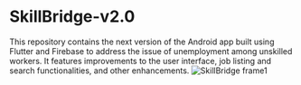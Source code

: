 # SkillBridge-v2.0
This repository contains the next version of the Android app built using Flutter and Firebase to address the issue of unemployment among unskilled workers. It features improvements to the user interface, job listing and search functionalities, and other enhancements.
![SkillBridge frame1](https://user-images.githubusercontent.com/90822140/229341199-992c34ac-e2aa-4ea7-9659-a7a176173da2.png)
